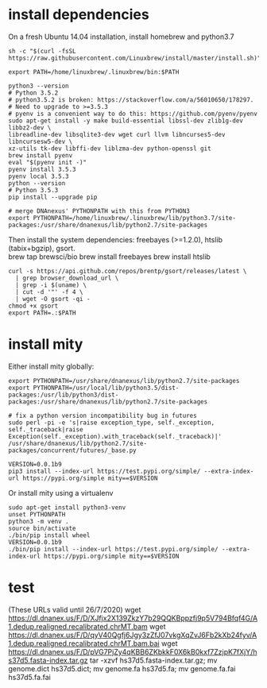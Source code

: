 # install dependencies 

On a fresh Ubuntu 14.04 installation, install homebrew and python3.7

    sh -c "$(curl -fsSL https://raw.githubusercontent.com/Linuxbrew/install/master/install.sh)"
    
    export PATH=/home/linuxbrew/.linuxbrew/bin:$PATH
    
    python3 --version
    # Python 3.5.2
    # python3.5.2 is broken: https://stackoverflow.com/a/56010650/178297. 
    # Need to upgrade to >=3.5.3
    # pyenv is a convenient way to do this: https://github.com/pyenv/pyenv
    sudo apt-get install -y make build-essential libssl-dev zlib1g-dev libbz2-dev \
    libreadline-dev libsqlite3-dev wget curl llvm libncurses5-dev libncursesw5-dev \
    xz-utils tk-dev libffi-dev liblzma-dev python-openssl git
    brew install pyenv
    eval "$(pyenv init -)"
    pyenv install 3.5.3
    pyenv local 3.5.3
    python --version
    # Python 3.5.3
    pip install --upgrade pip

    # merge DNAnexus' PYTHONPATH with this from PYTHON3
    export PYTHONPATH=/home/linuxbrew/.linuxbrew/lib/python3.7/site-packages:/usr/share/dnanexus/lib/python2.7/site-packages


Then install the system dependencies: freebayes (>=1.2.0), htslib (tabix+bgzip), gsort.        
    brew tap brewsci/bio
    brew install freebayes
    brew install htslib
    
    curl -s https://api.github.com/repos/brentp/gsort/releases/latest \
      | grep browser_download_url \
      | grep -i $(uname) \
      | cut -d '"' -f 4 \
      | wget -O gsort -qi -
    chmod +x gsort
    export PATH=.:$PATH

# install mity

Either install mity globally:

    export PYTHONPATH=/usr/share/dnanexus/lib/python2.7/site-packages
    export PYTHONPATH=/usr/local/lib/python3.5/dist-packages:/usr/lib/python3/dist-packages:/usr/share/dnanexus/lib/python2.7/site-packages
    
    # fix a python version incompatibility bug in futures
    sudo perl -pi -e 's|raise exception_type, self._exception, self._traceback|raise Exception(self._exception).with_traceback(self._traceback)|' /usr/share/dnanexus/lib/python2.7/site-packages/concurrent/futures/_base.py
    
    VERSION=0.0.1b9
    pip3 install --index-url https://test.pypi.org/simple/ --extra-index-url https://pypi.org/simple mity==$VERSION
    
Or install mity using a virtualenv

    sudo apt-get install python3-venv
    unset PYTHONPATH
    python3 -m venv .
    source bin/activate
    ./bin/pip install wheel
    VERSION=0.0.1b9
    ./bin/pip install --index-url https://test.pypi.org/simple/ --extra-index-url https://pypi.org/simple mity==$VERSION

# test
(These URLs valid until 26/7/2020)
    wget https://dl.dnanex.us/F/D/XJfjx2X139ZkzY7b29QQKBppzfj9p5V794Bfqf4G/A1.dedup.realigned.recalibrated.chrMT.bam
    wget https://dl.dnanex.us/F/D/qyV40Qgfj6Jgy3zZfJ07vkgXqZvJ6Fb2kXb24fyv/A1.dedup.realigned.recalibrated.chrMT.bam.bai
    wget https://dl.dnanex.us/F/D/pVG7PjZy4qKBB6ZKbkkF0X6kB0kxf7ZzjpK7fXjY/hs37d5.fasta-index.tar.gz
    tar -xzvf hs37d5.fasta-index.tar.gz; mv genome.dict hs37d5.dict; mv genome.fa hs37d5.fa; mv genome.fa.fai hs37d5.fa.fai

    
    
